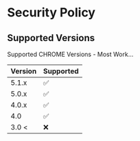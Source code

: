 # Security Policy

## Supported Versions

Supported CHROME Versions - Most Work...

| Version | Supported          |
| ------- | ------------------ |
| 5.1.x   | :white_check_mark: |
| 5.0.x   | :white_check_mark: |
| 4.0.x   | :white_check_mark: |
| 4.0     | :white_check_mark: |
| 3.0 <   | :x:                |

